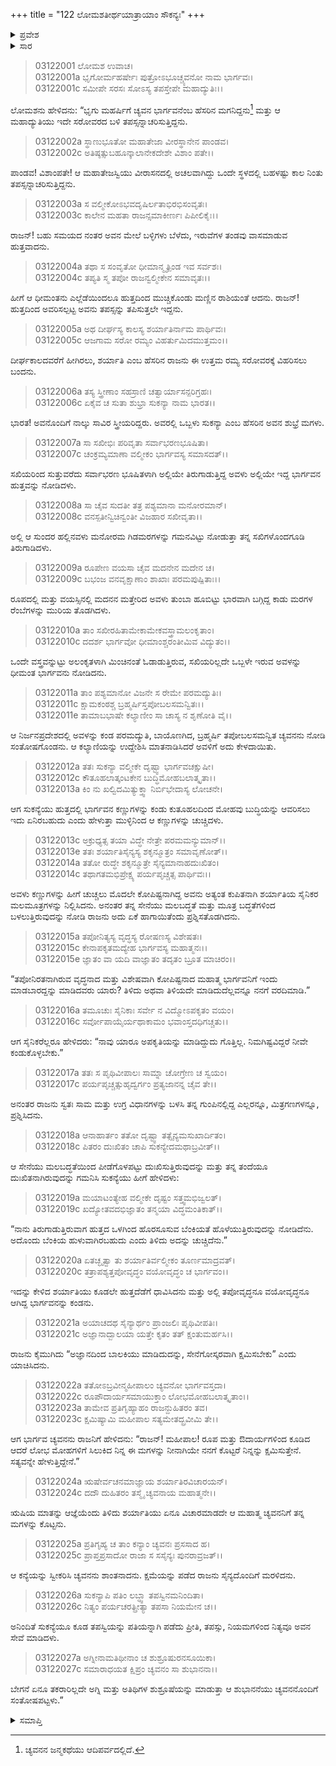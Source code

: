 +++
title = "122 ಲೋಮಶತೀರ್ಥಯಾತ್ರಾಯಾಂ ಸೌಕನ್ಯಃ"
+++

<details><summary>ಪ್ರವೇಶ</summary>


।।   ಓಂ ಓಂ ನಮೋ ನಾರಾಯಣಾಯ।।   ಶ್ರೀ ವೇದವ್ಯಾಸಾಯ ನಮಃ ।।

ಶ್ರೀ ಕೃಷ್ಣದ್ವೈಪಾಯನ ವೇದವ್ಯಾಸ ವಿರಚಿತ  

**ಶ್ರೀ ಮಹಾಭಾರತ**

**ಆರಣ್ಯಕ ಪರ್ವ**

**ತೀರ್ಥಯಾತ್ರಾ ಪರ್ವ**

**ಅಧ್ಯಾಯ 122**

</details>


<details><summary>ಸಾರ</summary>

ದೀರ್ಘಕಾಲದಿಂದ ತಪಸ್ಸನ್ನಾಚರಿಸುತ್ತಿದ್ದ ಭೃಗುಮಹರ್ಷಿಯ ಮಗ ಚ್ಯವನನ ಸುತ್ತ ಹುತ್ತವು ಬೆಳೆದುದು (1-4). ಬಹುಕಾಲದ ನಂತರ ಅದೇ ಪ್ರದೇಶಕ್ಕೆ ರಾಜ ಶರ್ಯಾತಿಯು ತನ್ನ ಮಗಳು ಸುಕನ್ಯೆಯನ್ನೂ ಸೇರಿ ನಾಲ್ಕುಸಾವಿರ ಸ್ತ್ರೀಯರೊಂದಿಗೆ ವಿಹಾರಕ್ಕಾಗಿ ಬಂದುದು (5-6). ಕುತೂಹಲದಿಂದ ಹುತ್ತದೊಳಗಿನಿಂದ ಹೊಳೆಯುತ್ತಿದ್ದ ಚ್ಯವನನ ಕಣ್ಣುಗಳನ್ನು ಸುಕನ್ಯೆಯು ಮುಳ್ಳಿನಿಂದ ಚುಚ್ಚಿದುದು (7-12).  ಕೋಪಿಷ್ಟನಾದ ಚ್ಯವನನು ಶರ್ಯಾತಿಯ ಸೈನಿಕರ ಮಲಮೂತ್ರಗಳನ್ನು ನಿಲ್ಲಿಸಿದುದು (13). ಸುಕನ್ಯೆಯು ತಿಳಿಯದೇ ತಾನು ಮಾಡಿದುದನ್ನು ತಿಳಿಸಲು, ಚ್ಯವನನ ಕೇಳಿಕೆಯಂತೆ ಸುಕನ್ಯೆಯನ್ನು ಅವನಿಗೆ ವಿವಾಹಮಾಡಿ ಕೊಟ್ಟಿದುದು (14-27).

</details>



> 03122001 ಲೋಮಶ ಉವಾಚ।  
03122001a ಭೃಗೋರ್ಮಹರ್ಷೇಃ ಪುತ್ರೋಽಭೂಚ್ಚ್ಯವನೋ ನಾಮ ಭಾರ್ಗವಃ।  
03122001c ಸಮೀಪೇ ಸರಸಃ ಸೋಽಸ್ಯ ತಪಸ್ತೇಪೇ ಮಹಾದ್ಯುತಿಃ।।

ಲೋಮಶನು ಹೇಳಿದನು: “ಭೃಗು ಮಹರ್ಷಿಗೆ ಚ್ಯವನ ಭಾರ್ಗವನೆಂಬ ಹೆಸರಿನ ಮಗನಿದ್ದನು[^1] ಮತ್ತು ಆ ಮಹಾದ್ಯುತಿಯು ಇದೇ ಸರೋವರದ ಬಳಿ ತಪಸ್ಸನ್ನಾಚರಿಸುತ್ತಿದ್ದನು.

> 03122002a ಸ್ಥಾಣುಭೂತೋ ಮಹಾತೇಜಾ ವೀರಸ್ಥಾನೇನ ಪಾಂಡವ।  
03122002c ಅತಿಷ್ಠತ್ಸುಬಹೂನ್ಕಾಲಾನೇಕದೇಶೇ ವಿಶಾಂ ಪತೇ।।

ಪಾಂಡವ! ವಿಶಾಂಪತೇ! ಆ ಮಹಾತೇಜಸ್ವಿಯು ವೀರಾಸನದಲ್ಲಿ ಅಚಲವಾಗಿದ್ದು ಒಂದೇ ಸ್ಥಳದಲ್ಲಿ ಬಹಳಷ್ಟು ಕಾಲ ನಿಂತು ತಪಸ್ಸನ್ನಾಚರಿಸುತ್ತಿದ್ದನು.

> 03122003a ಸ ವಲ್ಮೀಕೋಽಭವದೃಷಿರ್ಲತಾಭಿರಭಿಸಂವೃತಃ।  
03122003c ಕಾಲೇನ ಮಹತಾ ರಾಜನ್ಸಮಾಕೀರ್ಣಃ ಪಿಪೀಲಿಕೈಃ।।

ರಾಜನ್! ಬಹು ಸಮಯದ ನಂತರ ಅವನ ಮೇಲೆ ಬಳ್ಳಿಗಳು ಬೆಳೆದು, ಇರುವೆಗಳ ತಂಡವು ವಾಸಮಾಡುವ ಹುತ್ತವಾದನು.

> 03122004a ತಥಾ ಸ ಸಂವೃತೋ ಧೀಮಾನ್ಮೃತ್ಪಿಂಡ ಇವ ಸರ್ವಶಃ।  
03122004c ತಪ್ಯತಿ ಸ್ಮ ತಪೋ ರಾಜನ್ವಲ್ಮೀಕೇನ ಸಮಾವೃತಃ।।

ಹೀಗೆ ಆ ಧೀಮಂತನು ಎಲ್ಲೆಡೆಯಿಂದಲೂ ಹುತ್ತದಿಂದ ಮುಚ್ಚಿಕೊಂಡು ಮಣ್ಣಿನ ರಾಶಿಯಂತೆ ಆದನು. ರಾಜನ್! ಹುತ್ತದಿಂದ ಅವರಿಸಲ್ಪಟ್ಟ ಅವನು ತಪಸ್ಸನ್ನು ತಪಿಸುತ್ತಲೇ ಇದ್ದನು.

> 03122005a ಅಥ ದೀರ್ಘಸ್ಯ ಕಾಲಸ್ಯ ಶರ್ಯಾತಿರ್ನಾಮ ಪಾರ್ಥಿವಃ।  
03122005c ಆಜಗಾಮ ಸರೋ ರಮ್ಯಂ ವಿಹರ್ತುಮಿದಮುತ್ತಮಂ।।

ದೀರ್ಘಕಾಲದವರೆಗೆ ಹೀಗಿರಲು, ಶರ್ಯಾತಿ ಎಂಬ ಹೆಸರಿನ ರಾಜನು ಈ ಉತ್ತಮ ರಮ್ಯ ಸರೋವರಕ್ಕೆ ವಿಹರಿಸಲು ಬಂದನು.

> 03122006a ತಸ್ಯ ಸ್ತ್ರೀಣಾಂ ಸಹಸ್ರಾಣಿ ಚತ್ವಾರ್ಯಾಸನ್ಪರಿಗ್ರಹಃ।  
03122006c ಏಕೈವ ಚ ಸುತಾ ಶುಭ್ರಾ ಸುಕನ್ಯಾ ನಾಮ ಭಾರತ।।

ಭಾರತ! ಅವನೊಂದಿಗೆ ನಾಲ್ಕು ಸಾವಿರ ಸ್ತ್ರೀಯರಿದ್ದರು. ಅವರಲ್ಲಿ ಒಬ್ಬಳು ಸುಕನ್ಯಾ ಎಂಬ ಹೆಸರಿನ ಅವನ ಶುಭ್ರೆ ಮಗಳು.

> 03122007a ಸಾ ಸಖೀಭಿಃ ಪರಿವೃತಾ ಸರ್ವಾಭರಣಭೂಷಿತಾ।   
03122007c ಚಂಕ್ರಮ್ಯಮಾಣಾ ವಲ್ಮೀಕಂ ಭಾರ್ಗವಸ್ಯ ಸಮಾಸದತ್।।

ಸಖಿಯರಿಂದ ಸುತ್ತುವರೆದು ಸರ್ವಾಭರಣ ಭೂಷಿತಳಾಗಿ ಅಲ್ಲಿಯೇ ತಿರುಗಾಡುತ್ತಿದ್ದ ಅವಳು ಅಲ್ಲಿಯೇ ಇದ್ದ ಭಾರ್ಗವನ ಹುತ್ತವನ್ನು ನೋಡಿದಳು.

> 03122008a ಸಾ ಚೈವ ಸುದತೀ ತತ್ರ ಪಶ್ಯಮಾನಾ ಮನೋರಮಾನ್।  
03122008c ವನಸ್ಪತೀನ್ವಿಚಿನ್ವಂತೀ ವಿಜಹಾರ ಸಖೀವೃತಾ।।

ಅಲ್ಲಿ ಆ ಸುಂದರ ಹಲ್ಲಿನವಳು ಮನೋರಮ ಗಿಡಮರಗಳನ್ನು ಗಮನವಿಟ್ಟು ನೋಡುತ್ತಾ ತನ್ನ ಸಖಿಗಳೊಂದಗೂಡಿ ತಿರುಗಾಡಿದಳು.

> 03122009a ರೂಪೇಣ ವಯಸಾ ಚೈವ ಮದನೇನ ಮದೇನ ಚ।  
03122009c ಬಭಂಜ ವನವೃಕ್ಷಾಣಾಂ ಶಾಖಾಃ ಪರಮಪುಷ್ಪಿತಾಃ।।

ರೂಪದಲ್ಲಿ ಮತ್ತು ವಯಸ್ಸಿನಲ್ಲಿ ಮದನನ ಮತ್ತೇರಿದ ಅವಳು ತುಂಬಾ ಹೂಬಿಟ್ಟು ಭಾರವಾಗಿ ಬಗ್ಗಿದ್ದ ಕಾಡು ಮರಗಳ ರೆಂಬೆಗಳನ್ನು ಮುರಿಯ ತೊಡಗಿದಳು.

> 03122010a ತಾಂ ಸಖೀರಹಿತಾಮೇಕಾಮೇಕವಸ್ತ್ರಾಮಲಂಕೃತಾಂ।  
03122010c ದದರ್ಶ ಭಾರ್ಗವೋ ಧೀಮಾಂಶ್ಚರಂತೀಮಿವ ವಿದ್ಯುತಂ।।

ಒಂದೇ ವಸ್ತ್ರವನ್ನುಟ್ಟು ಅಲಂಕೃತಳಾಗಿ ಮಿಂಚಿನಂತೆ ಓಡಾಡುತ್ತಿರುವ, ಸಖಿಯರಿಲ್ಲದೇ ಒಬ್ಬಳೇ ಇರುವ ಅವಳನ್ನು ಧೀಮಂತ ಭಾರ್ಗವನು ನೋಡಿದನು.

> 03122011a ತಾಂ ಪಶ್ಯಮಾನೋ ವಿಜನೇ ಸ ರೇಮೇ ಪರಮದ್ಯುತಿಃ।  
03122011c ಕ್ಷಾಮಕಂಠಶ್ಚ ಬ್ರಹ್ಮರ್ಷಿಸ್ತಪೋಬಲಸಮನ್ವಿತಃ।।  
03122011e ತಾಮಾಬಭಾಷೇ ಕಲ್ಯಾಣೀಂ ಸಾ ಚಾಸ್ಯ ನ ಶೃಣೋತಿ ವೈ।।

ಆ ನಿರ್ಜನಪ್ರದೇಶದಲ್ಲಿ ಅವಳನ್ನು ಕಂಡ ಪರಮದ್ಯುತಿ, ಬಾಯೊಣಗಿದ, ಬ್ರಹ್ಮರ್ಷಿ ತಪೋಬಲಸಮನ್ವಿತ ಚ್ಯವನನು ನೋಡಿ ಸಂತೋಷಗೊಂಡನು. ಆ ಕಲ್ಯಾಣಿಯನ್ನು ಉದ್ದೇಶಿಸಿ ಮಾತನಾಡಿಸಿದರೆ ಅವಳಿಗೆ ಅದು ಕೇಳದಾಯಿತು.

> 03122012a ತತಃ ಸುಕನ್ಯಾ ವಲ್ಮೀಕೇ ದೃಷ್ಟ್ವಾ ಭಾರ್ಗವಚಕ್ಷುಷೀ।  
03122012c ಕೌತೂಹಲಾತ್ಕಂಟಕೇನ ಬುದ್ಧಿಮೋಹಬಲಾತ್ಕೃತಾ।।  
03122013a ಕಿಂ ನು ಖಲ್ವಿದಮಿತ್ಯುಕ್ತ್ವಾ ನಿರ್ಬಿಭೇದಾಸ್ಯ ಲೋಚನೇ।

ಆಗ ಸುಕನ್ಯೆಯು ಹುತ್ತದಲ್ಲಿ ಭಾರ್ಗವನ ಕಣ್ಣುಗಳನ್ನು ಕಂಡು ಕುತೂಹಲದಿಂದ ಮೋಹವು ಬುದ್ಧಿಯನ್ನು ಆವರಿಸಲು ಇದು ಏನಿರಬಹುದು ಎಂದು ಹೇಳುತ್ತಾ ಮುಳ್ಳಿನಿಂದ ಆ ಕಣ್ಣುಗಳನ್ನು ಚುಚ್ಚಿದಳು.

> 03122013c ಅಕ್ರುಧ್ಯತ್ಸ ತಯಾ ವಿದ್ಧೇ ನೇತ್ರೇ ಪರಮಮನ್ಯುಮಾನ್।।  
03122013e ತತಃ ಶರ್ಯಾತಿಸೈನ್ಯಸ್ಯ ಶಕೃನ್ಮೂತ್ರಂ ಸಮಾವೃಣೋತ್।।   
03122014a ತತೋ ರುದ್ಧೇ ಶಕೃನ್ಮೂತ್ರೇ ಸೈನ್ಯಮಾನಾಹದುಃಖಿತಂ।  
03122014c ತಥಾಗತಮಭಿಪ್ರೇಕ್ಷ್ಯ ಪರ್ಯಪೃಚ್ಚತ್ಸ ಪಾರ್ಥಿವಃ।।

ಅವಳು ಕಣ್ಣುಗಳನ್ನು ಹೀಗೆ ಚುಚ್ಚಲು ಮೊದಲೇ ಕೋಪಿಷ್ಟನಾಗಿದ್ದ ಅವನು ಅತ್ಯಂತ ಕುಪಿತನಾಗಿ ಶರ್ಯಾತಿಯ ಸೈನಿಕರ ಮಲಮೂತ್ರಗಳನ್ನು ನಿಲ್ಲಿಸಿದನು. ಅನಂತರ ತನ್ನ ಸೇನೆಯು ಮಲಬದ್ಧತೆ ಮತ್ತು ಮೂತ್ರ ಬದ್ಧತೆಗಳಿಂದ ಬಳಲುತ್ತಿರುವುದನ್ನು ನೋಡಿ ರಾಜನು ಅದು ಏಕೆ ಹಾಗಾಯಿತೆಂದು ಪ್ರಶ್ನಿಸತೊಡಗಿದನು.

> 03122015a ತಪೋನಿತ್ಯಸ್ಯ ವೃದ್ಧಸ್ಯ ರೋಷಣಸ್ಯ ವಿಶೇಷತಃ।   
03122015c ಕೇನಾಪಕೃತಮದ್ಯೇಹ ಭಾರ್ಗವಸ್ಯ ಮಹಾತ್ಮನಃ।।  
03122015e ಜ್ಞಾತಂ ವಾ ಯದಿ ವಾಜ್ಞಾತಂ ತದೃತಂ ಬ್ರೂತ ಮಾಚಿರಂ।।

“ತಪೋನಿರತನಾಗಿರುವ ವೃದ್ಧನಾದ ಮತ್ತು ವಿಶೇಷವಾಗಿ ಕೋಪಿಷ್ಟನಾದ ಮಹಾತ್ಮ ಭಾರ್ಗವನಿಗೆ ಇಂದು ಮಾಡಬಾರದ್ದನ್ನು ಮಾಡಿದವರು ಯಾರು? ತಿಳಿದು ಅಥವಾ ತಿಳಿಯದೇ ಮಾಡಿದುದೆಲ್ಲವನ್ನೂ ನನಗೆ ವರದಿಮಾಡಿ.”

> 03122016a ತಮೂಚುಃ ಸೈನಿಕಾಃ ಸರ್ವೇ ನ ವಿದ್ಮೋಽಪಕೃತಂ ವಯಂ।  
03122016c ಸರ್ವೋಪಾಯೈರ್ಯಥಾಕಾಮಂ ಭವಾಂಸ್ತದಧಿಗಚ್ಚತು।।

ಆಗ ಸೈನಿಕರೆಲ್ಲರೂ ಹೇಳಿದರು: “ನಾವು ಯಾರೂ ಅಪಕೃತಿಯನ್ನು ಮಾಡಿದ್ದುದು ಗೊತ್ತಿಲ್ಲ. ನಿಮಗಿಷ್ಟವಿದ್ದರೆ ನೀವೇ ಕಂಡುಕೊಳ್ಳಬೇಕು.”

> 03122017a ತತಃ ಸ ಪೃಥಿವೀಪಾಲಃ ಸಾಮ್ನಾ ಚೋಗ್ರೇಣ ಚ ಸ್ವಯಂ।  
03122017c ಪರ್ಯಪೃಚ್ಚತ್ಸುಹೃದ್ವರ್ಗಂ ಪ್ರತ್ಯಜಾನನ್ನ ಚೈವ ತೇ।।

ಅನಂತರ ರಾಜನು ಸ್ವತಃ ಸಾಮ ಮತ್ತು ಉಗ್ರ ವಿಧಾನಗಳನ್ನು ಬಳಸಿ ತನ್ನ ಗುಂಪಿನಲ್ಲಿದ್ದ ಎಲ್ಲರನ್ನೂ, ಮಿತ್ರಗಣಗಳನ್ನೂ, ಪ್ರಶ್ನಿಸಿದನು.

> 03122018a ಆನಾಹಾರ್ತಂ ತತೋ ದೃಷ್ಟ್ವಾ ತತ್ಸೈನ್ಯಮಸುಖಾರ್ದಿತಂ।   
03122018c ಪಿತರಂ ದುಃಖಿತಂ ಚಾಪಿ ಸುಕನ್ಯೇದಮಥಾಬ್ರವೀತ್।।

ಆ ಸೇನೆಯು ಮಲಬದ್ಧತೆಯಿಂದ ಪೀಡೆಗೊಳಪಟ್ಟು ದುಃಖಿಸುತ್ತಿರುವುದನ್ನು ಮತ್ತು ತನ್ನ ತಂದೆಯೂ ದುಃಖಿತನಾಗಿರುವುದನ್ನು ಗಮನಿಸಿ ಸುಕನ್ಯೆಯು ಹೀಗೆ ಹೇಳಿದಳು:

> 03122019a ಮಯಾಟಂತ್ಯೇಹ ವಲ್ಮೀಕೇ ದೃಷ್ಟಂ ಸತ್ತ್ವಮಭಿಜ್ವಲತ್।  
03122019c ಖದ್ಯೋತವದಭಿಜ್ಞಾತಂ ತನ್ಮಯಾ ವಿದ್ಧಮಂತಿಕಾತ್।।

“ನಾನು ತಿರುಗಾಡುತ್ತಿರುವಾಗ ಹುತ್ತದ ಒಳಗಿಂದ ಹೊರಸೂಸುವ ಬೆಂಕಿಯತೆ ಹೊಳೆಯುತ್ತಿರುವುದನ್ನು ನೋಡಿದೆನು. ಅದೊಂದು ಬೆಂಕಿಯ ಹುಳುವಾಗಿರಬಹುದು ಎಂದು ತಿಳಿದು ಅದನ್ನು ಚುಚ್ಚಿದೆನು.”

> 03122020a ಏತಚ್ಛೃತ್ವಾ ತು ಶರ್ಯಾತಿರ್ವಲ್ಮೀಕಂ ತೂರ್ಣಮಾದ್ರವತ್।  
03122020c ತತ್ರಾಪಶ್ಯತ್ತಪೋವೃದ್ಧಂ ವಯೋವೃದ್ಧಂ ಚ ಭಾರ್ಗವಂ।।

ಇದನ್ನು ಕೇಳಿದ ಶರ್ಯಾತಿಯು ಕೂಡಲೇ ಹುತ್ತದೆಡೆಗೆ ಧಾವಿಸಿದನು ಮತ್ತು ಅಲ್ಲಿ ತಪೋವೃದ್ಧನೂ ವಯೋವೃದ್ಧನೂ ಆಗಿದ್ದ ಭಾರ್ಗವನನ್ನು ಕಂಡನು.

> 03122021a ಅಯಾಚದಥ ಸೈನ್ಯಾರ್ಥಂ ಪ್ರಾಂಜಲಿಃ ಪೃಥಿವೀಪತಿಃ।  
03122021c ಅಜ್ಞಾನಾದ್ಬಾಲಯಾ ಯತ್ತೇ ಕೃತಂ ತತ್ ಕ್ಷಂತುಮರ್ಹಸಿ।।

ರಾಜನು ಕೈಮುಗಿದು “ಅಜ್ಞಾನದಿಂದ ಬಾಲಕಿಯು ಮಾಡಿದುದನ್ನು, ಸೇನೆಗೋಸ್ಕರವಾಗಿ ಕ್ಷಮಿಸಬೇಕು” ಎಂದು ಯಾಚಿಸಿದನು.

> 03122022a ತತೋಽಬ್ರವೀನ್ಮಹೀಪಾಲಂ ಚ್ಯವನೋ ಭಾರ್ಗವಸ್ತದಾ।  
03122022c ರೂಪೌದಾರ್ಯಸಮಾಯುಕ್ತಾಂ ಲೋಭಮೋಹಬಲಾತ್ಕೃತಾಂ।।   
03122023a ತಾಮೇವ ಪ್ರತಿಗೃಹ್ಯಾಹಂ ರಾಜನ್ದುಹಿತರಂ ತವ।  
03122023c ಕ್ಷಮಿಷ್ಯಾಮಿ ಮಹೀಪಾಲ ಸತ್ಯಮೇತದ್ಬ್ರವೀಮಿ ತೇ।।

ಆಗ ಭಾರ್ಗವ ಚ್ಯವನನು ರಾಜನಿಗೆ ಹೇಳಿದನು: “ರಾಜನ್! ಮಹೀಪಾಲ! ರೂಪ ಮತ್ತು ಔದಾರ್ಯಗಳಿಂದ ಕೂಡಿದ ಆದರೆ ಲೋಭ ಮೋಹಗಳಿಗೆ ಸಿಲುಕಿದ ನಿನ್ನ ಈ ಮಗಳನ್ನು ನೀನಾಗಿಯೇ ನನಗೆ ಕೊಟ್ಟರೆ ನಿನ್ನನ್ನು ಕ್ಷಮಿಸುತ್ತೇನೆ. ಸತ್ಯವನ್ನೇ ಹೇಳುತ್ತಿದ್ದೇನೆ.”

> 03122024a ಋಷೇರ್ವಚನಮಾಜ್ಞಾಯ ಶರ್ಯಾತಿರವಿಚಾರಯನ್।  
03122024c ದದೌ ದುಹಿತರಂ ತಸ್ಮೈ ಚ್ಯವನಾಯ ಮಹಾತ್ಮನೇ।।

ಋಷಿಯ ಮಾತನ್ನು ಆಜ್ಞೆಯೆಂದು ತಿಳಿದು ಶರ್ಯಾತಿಯು ಏನೂ ವಿಚಾರಮಾಡದೇ ಆ ಮಹಾತ್ಮ ಚ್ಯವನನಿಗೆ ತನ್ನ ಮಗಳನ್ನು ಕೊಟ್ಟನು.

> 03122025a ಪ್ರತಿಗೃಹ್ಯ ಚ ತಾಂ ಕನ್ಯಾಂ ಚ್ಯವನಃ ಪ್ರಸಸಾದ ಹ।  
03122025c ಪ್ರಾಪ್ತಪ್ರಸಾದೋ ರಾಜಾ ಸ ಸಸೈನ್ಯಃ ಪುನರಾವ್ರಜತ್।।

ಆ ಕನ್ಯೆಯನ್ನು ಸ್ವೀಕರಿಸಿ ಚ್ಯವನನು ಶಾಂತನಾದನು. ಕ್ಷಮೆಯನ್ನು ಪಡೆದ ರಾಜನು ಸೈನ್ಯದೊಂದಿಗೆ ಮರಳಿದನು.

> 03122026a ಸುಕನ್ಯಾಪಿ ಪತಿಂ ಲಬ್ಧ್ವಾ ತಪಸ್ವಿನಮನಿಂದಿತಾ।  
03122026c ನಿತ್ಯಂ ಪರ್ಯಚರತ್ಪ್ರೀತ್ಯಾ ತಪಸಾ ನಿಯಮೇನ ಚ।।

ಅನಿಂದಿತೆ ಸುಕನ್ಯೆಯೂ ಕೂಡ ತಪಸ್ವಿಯನ್ನು ಪತಿಯನ್ನಾಗಿ ಪಡೆದು ಪ್ರೀತಿ, ತಪಸ್ಸು, ನಿಯಮಗಳಿಂದ ನಿತ್ಯವೂ ಅವನ ಸೇವೆ ಮಾಡಿದಳು.

> 03122027a ಅಗ್ನೀನಾಮತಿಥೀನಾಂ ಚ ಶುಶ್ರೂಷುರನಸೂಯಿಕಾ।  
03122027c ಸಮಾರಾಧಯತ ಕ್ಷಿಪ್ರಂ ಚ್ಯವನಂ ಸಾ ಶುಭಾನನಾ।।

ಬೇಗನೆ ಏನೂ ತಕರಾರಿಲ್ಲದೇ ಅಗ್ನಿ ಮತ್ತು ಅತಿಥಿಗಳ ಶುಶ್ರೂಷೆಯನ್ನು ಮಾಡುತ್ತಾ ಆ ಶುಭಾನನೆಯು ಚ್ಯವನನೊಂದಿಗೆ ಸಂತೋಷಪಟ್ಟಳು.”

<details><summary>ಸಮಾಪ್ತಿ</summary>

ಇತಿ ಶ್ರೀ ಮಹಾಭಾರತೇ ಆರಣ್ಯಕಪರ್ವಣಿ ತೀರ್ಥಯಾತ್ರಾಪರ್ವಣಿ ಲೋಮಶತೀರ್ಥಯಾತ್ರಾಯಾಂ ಸೌಕನ್ಯೇ ದ್ವಾವಿಂಶತ್ಯಧಿಕಶತತಮೋಽಧ್ಯಾಯಃ।  
ಇದು ಮಹಾಭಾರತದ ಆರಣ್ಯಕಪರ್ವದಲ್ಲಿ ತೀರ್ಥಯಾತ್ರಾಪರ್ವದಲ್ಲಿ ಲೋಮಶತೀರ್ಥಯಾತ್ರೆಯಲ್ಲಿ ಸೌಕನ್ಯದಲ್ಲಿ ನೂರಾಇಪ್ಪತ್ತೆರಡನೆಯ ಅಧ್ಯಾಯವು.



</details>

[^1]: ಚ್ಯವನನ ಜನ್ಮಕಥೆಯು ಆದಿಪರ್ವದಲ್ಲಿದೆ.
